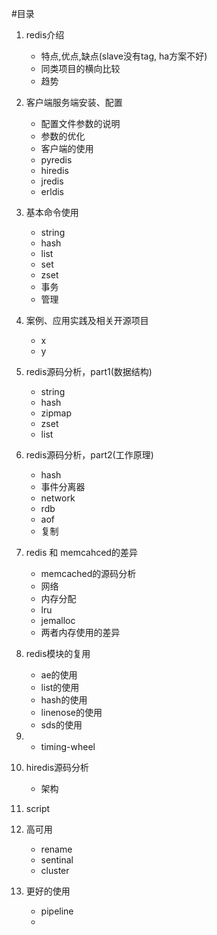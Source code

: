 #目录

1. redis介绍
	* 特点,优点,缺点(slave没有tag, ha方案不好)
	*  同类项目的横向比较
	* 趋势

2. 客户端服务端安装、配置
	* 配置文件参数的说明
	* 参数的优化
	* 客户端的使用
	* pyredis
	* hiredis
	* jredis
	* erldis

3. 基本命令使用
	* string
	* hash
	* list
	* set
	* zset
	* 事务
	* 管理

4. 案例、应用实践及相关开源项目
	* x
	* y

5. redis源码分析，part1(数据结构)
	* string
	* hash
	* zipmap
	* zset
	* list

6. redis源码分析，part2(工作原理)
	* hash
	* 事件分离器
	* network
	* rdb
	* aof
	* 复制

7. redis 和 memcahced的差异
	* memcached的源码分析
	* 网络
	* 内存分配
	* lru
	* jemalloc
	* 两者内存使用的差异

8. redis模块的复用
	* ae的使用
	* list的使用
	* hash的使用
	* linenose的使用
	* sds的使用

9. 
	* timing-wheel

10. hiredis源码分析
	* 架构

11. script

12. 高可用
	* rename
	* sentinal
	* cluster

13. 更好的使用
	* pipeline
	* 
